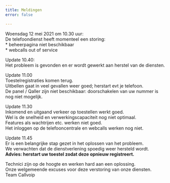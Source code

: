 ```yaml
---
title: Meldingen
error: false

---
```

Woensdag 12 mei 2021 om 10.30 uur:  
De telefoondienst heeft momenteel een storing:  
\* beheerpagina niet beschikbaar  
\* webcalls out of service

Update 10.40:  
Het probleem is gevonden en er wordt gewerkt aan herstel van de diensten.  
  
Update 11.00  
Toestelregistraties komen terug.   
Uitbellen gaat in veel gevallen weer goed; herstart evt je telefoon.   
De panel / Qaller zijn niet beschikbaar: doorschakelen van uw nummer is nog niet mogelijk.   
  
Update 11.30  
Inkomend en uitgaand verkeer op toestellen werkt goed.   
Wel is de snelheid en verwerkingscapaciteit nog niet optimaal.  
Features als wachtrijen etc. werken niet goed.   
Het inloggen op de telefooncentrale en webcalls werken nog niet.   
  
Update 11.45  
Er is een belangrijke stap gezet in het oplossen van het probleem.   
We verwachten dat de dienstverlening spoedig weer hersteld wordt.   
**Advies: herstart uw toestel zodat deze opnieuw registreert.** 

Technici zijn op de hoogte en werken hard aan een oplossing.  
Onze welgemeende excuses voor deze verstoring van onze diensten.  
Team Callvoip